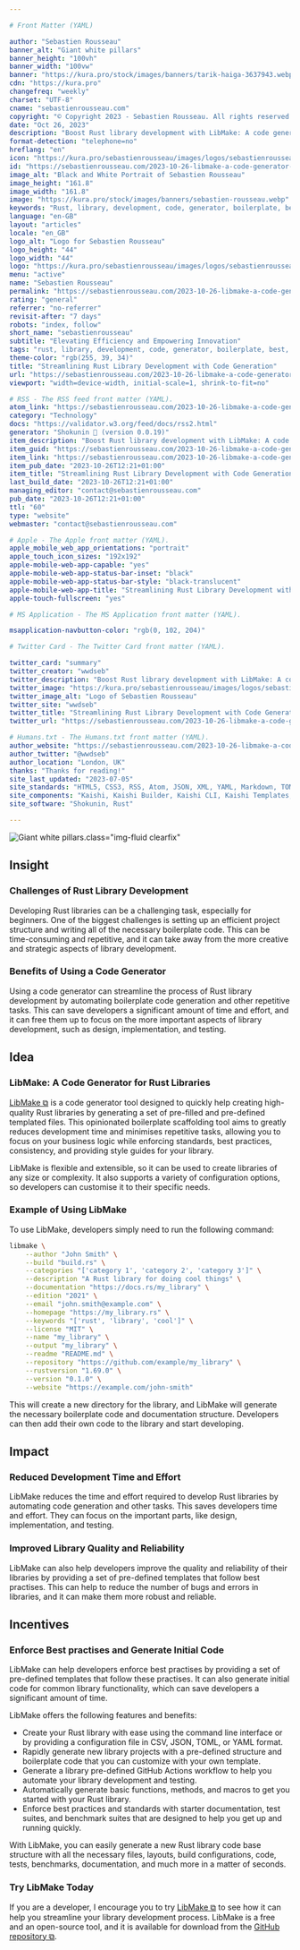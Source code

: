 ```yaml
---

# Front Matter (YAML)

author: "Sebastien Rousseau"
banner_alt: "Giant white pillars"
banner_height: "100vh"
banner_width: "100vw"
banner: "https://kura.pro/stock/images/banners/tarik-haiga-3637943.webp"
cdn: "https://kura.pro"
changefreq: "weekly"
charset: "UTF-8"
cname: "sebastienrousseau.com"
copyright: "© Copyright 2023 - Sebastien Rousseau. All rights reserved."
date: "Oct 26, 2023"
description: "Boost Rust library development with LibMake: A code generator tool that enforces best practises and generates initial code, saving developers time and effort."
format-detection: "telephone=no"
hreflang: "en"
icon: "https://kura.pro/sebastienrousseau/images/logos/sebastienrousseau.svg"
id: "https://sebastienrousseau.com/2023-10-26-libmake-a-code-generator-to-reduce-repetitive-tasks-and-build-high-quality-rust-libraries/index.html"
image_alt: "Black and White Portrait of Sebastien Rousseau"
image_height: "161.8"
image_width: "161.8"
image: "https://kura.pro/stock/images/banners/sebastien-rousseau.webp"
keywords: "Rust, library, development, code, generator, boilerplate, best, practices, quality, reliable"
language: "en-GB"
layout: "articles"
locale: "en_GB"
logo_alt: "Logo for Sebastien Rousseau"
logo_height: "44"
logo_width: "44"
logo: "https://kura.pro/sebastienrousseau/images/logos/sebastienrousseau.webp"
menu: "active"
name: "Sebastien Rousseau"
permalink: "https://sebastienrousseau.com/2023-10-26-libmake-a-code-generator-to-reduce-repetitive-tasks-and-build-high-quality-rust-libraries/index.html"
rating: "general"
referrer: "no-referrer"
revisit-after: "7 days"
robots: "index, follow"
short_name: "sebastienrousseau"
subtitle: "Elevating Efficiency and Empowering Innovation"
tags: "rust, library, development, code, generator, boilerplate, best, practices, quality, reliable"
theme-color: "rgb(255, 39, 34)"
title: "Streamlining Rust Library Development with Code Generation"
url: "https://sebastienrousseau.com/2023-10-26-libmake-a-code-generator-to-reduce-repetitive-tasks-and-build-high-quality-rust-libraries/index.html"
viewport: "width=device-width, initial-scale=1, shrink-to-fit=no"

# RSS - The RSS feed front matter (YAML).
atom_link: "https://sebastienrousseau.com/2023-10-26-libmake-a-code-generator-to-reduce-repetitive-tasks-and-build-high-quality-rust-libraries/rss.xml"
category: "Technology"
docs: "https://validator.w3.org/feed/docs/rss2.html"
generator: "Shokunin 🦀 (version 0.0.19)"
item_description: "Boost Rust library development with LibMake: A code generator tool that enforces best practises and generates initial code, saving developers time and effort."
item_guid: "https://sebastienrousseau.com/2023-10-26-libmake-a-code-generator-to-reduce-repetitive-tasks-and-build-high-quality-rust-libraries/rss.xml"
item_link: "https://sebastienrousseau.com/2023-10-26-libmake-a-code-generator-to-reduce-repetitive-tasks-and-build-high-quality-rust-libraries/rss.xml"
item_pub_date: "2023-10-26T12:21+01:00"
item_title: "Streamlining Rust Library Development with Code Generation"
last_build_date: "2023-10-26T12:21+01:00"
managing_editor: "contact@sebastienrousseau.com"
pub_date: "2023-10-26T12:21+01:00"
ttl: "60"
type: "website"
webmaster: "contact@sebastienrousseau.com"

# Apple - The Apple front matter (YAML).
apple_mobile_web_app_orientations: "portrait"
apple_touch_icon_sizes: "192x192"
apple-mobile-web-app-capable: "yes"
apple-mobile-web-app-status-bar-inset: "black"
apple-mobile-web-app-status-bar-style: "black-translucent"
apple-mobile-web-app-title: "Streamlining Rust Library Development with Code Generation"
apple-touch-fullscreen: "yes"

# MS Application - The MS Application front matter (YAML).

msapplication-navbutton-color: "rgb(0, 102, 204)"

# Twitter Card - The Twitter Card front matter (YAML).

twitter_card: "summary"
twitter_creator: "wwdseb"
twitter_description: "Boost Rust library development with LibMake: A code generator tool that enforces best practises and generates initial code, saving developers time and effort."
twitter_image: "https://kura.pro/sebastienrousseau/images/logos/sebastienrousseau.webp"
twitter_image_alt: "Logo of Sebastien Rousseau"
twitter_site: "wwdseb"
twitter_title: "Streamlining Rust Library Development with Code Generation"
twitter_url: "https://sebastienrousseau.com/2023-10-26-libmake-a-code-generator-to-reduce-repetitive-tasks-and-build-high-quality-rust-libraries/index.html"

# Humans.txt - The Humans.txt front matter (YAML).
author_website: "https://sebastienrousseau.com/2023-10-26-libmake-a-code-generator-to-reduce-repetitive-tasks-and-build-high-quality-rust-libraries/index.html"
author_twitter: "@wwdseb"
author_location: "London, UK"
thanks: "Thanks for reading!"
site_last_updated: "2023-07-05"
site_standards: "HTML5, CSS3, RSS, Atom, JSON, XML, YAML, Markdown, TOML"
site_components: "Kaishi, Kaishi Builder, Kaishi CLI, Kaishi Templates, Kaishi Themes"
site_software: "Shokunin, Rust"

---
```


![Giant white pillars](https://kura.pro/stock/images/banners/tarik-haiga-3637943.webp).class=\"img-fluid clearfix\"

## Insight

### Challenges of Rust Library Development

Developing Rust libraries can be a challenging task, especially for beginners. One of the biggest challenges is setting up an efficient project structure and writing all of the necessary boilerplate code. This can be time-consuming and repetitive, and it can take away from the more creative and strategic aspects of library development.

### Benefits of Using a Code Generator

Using a code generator can streamline the process of Rust library development by automating boilerplate code generation and other repetitive tasks. This can save developers a significant amount of time and effort, and it can free them up to focus on the more important aspects of library development, such as design, implementation, and testing.

## Idea

### LibMake: A Code Generator for Rust Libraries

[LibMake ⧉][00] is a code generator tool designed to quickly help creating high-quality Rust libraries by generating a set of pre-filled and pre-defined templated files. This opinionated boilerplate scaffolding tool aims to greatly reduces development time and minimises repetitive tasks, allowing you to focus on your business logic while enforcing standards, best practices, consistency, and providing style guides for your library.

LibMake is flexible and extensible, so it can be used to create libraries of any size or complexity. It also supports a variety of configuration options, so developers can customise it to their specific needs.

### Example of Using LibMake

To use LibMake, developers simply need to run the following command:

```bash
libmake \
    --author "John Smith" \
    --build "build.rs" \
    --categories "['category 1', 'category 2', 'category 3']" \
    --description "A Rust library for doing cool things" \
    --documentation "https://docs.rs/my_library" \
    --edition "2021" \
    --email "john.smith@example.com" \
    --homepage "https://my_library.rs" \
    --keywords "['rust', 'library', 'cool']" \
    --license "MIT" \
    --name "my_library" \
    --output "my_library" \
    --readme "README.md" \
    --repository "https://github.com/example/my_library" \
    --rustversion "1.69.0" \
    --version "0.1.0" \
    --website "https://example.com/john-smith"
```

This will create a new directory for the library, and LibMake will generate the necessary boilerplate code and documentation structure. Developers can then add their own code to the library and start developing.

## Impact

### Reduced Development Time and Effort

LibMake reduces the time and effort required to develop Rust libraries by automating code generation and other tasks. This saves developers time and effort. They can focus on the important parts, like design, implementation, and testing.

### Improved Library Quality and Reliability

LibMake can also help developers improve the quality and reliability of their libraries by providing a set of pre-defined templates that follow best practises. This can help to reduce the number of bugs and errors in libraries, and it can make them more robust and reliable.

## Incentives

### Enforce Best practises and Generate Initial Code

LibMake can help developers enforce best practises by providing a set of pre-defined templates that follow these practises. It can also generate initial code for common library functionality, which can save developers a significant amount of time.

LibMake offers the following features and benefits:

- Create your Rust library with ease using the command line interface or by providing a configuration file in CSV, JSON, TOML, or YAML format.
- Rapidly generate new library projects with a pre-defined structure and boilerplate code that you can customize with your own template.
- Generate a library pre-defined GitHub Actions workflow to help you automate your library development and testing.
- Automatically generate basic functions, methods, and macros to get you started with your Rust library.
- Enforce best practices and standards with starter documentation, test suites, and benchmark suites that are designed to help you get up and running quickly.

With LibMake, you can easily generate a new Rust library code base structure with all the necessary files, layouts, build configurations, code, tests, benchmarks, documentation, and much more in a matter of seconds.

### Try LibMake Today

If you are a developer, I encourage you to try [LibMake ⧉][00] to see how it can help you streamline your library development process. LibMake is a free and an open-source tool, and it is available for download from the [GitHub repository ⧉][00].

[00]: https://github.com/sebastienrousseau/libmake "LibMake: A code generator to reduce repetitive tasks and build high-quality Rust libraries"